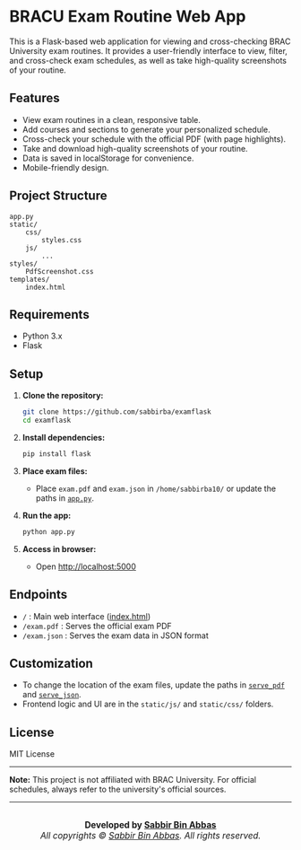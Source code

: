 # BRACU Exam Routine Web App

This is a Flask-based web application for viewing and cross-checking BRAC University exam routines. It provides a user-friendly interface to view, filter, and cross-check exam schedules, as well as take high-quality screenshots of your routine.

## Features

- View exam routines in a clean, responsive table.
- Add courses and sections to generate your personalized schedule.
- Cross-check your schedule with the official PDF (with page highlights).
- Take and download high-quality screenshots of your routine.
- Data is saved in localStorage for convenience.
- Mobile-friendly design.

## Project Structure

```
app.py
static/
    css/
        styles.css
    js/
        ...
styles/
    PdfScreenshot.css
templates/
    index.html
```

## Requirements

- Python 3.x
- Flask

## Setup

1. **Clone the repository:**

   ```sh
   git clone https://github.com/sabbirba/examflask
   cd examflask
   ```

2. **Install dependencies:**

   ```sh
   pip install flask
   ```

3. **Place exam files:**

   - Place `exam.pdf` and `exam.json` in `/home/sabbirba10/` or update the paths in [`app.py`](app.py).

4. **Run the app:**

   ```sh
   python app.py
   ```

5. **Access in browser:**
   - Open [http://localhost:5000](http://localhost:5000)

## Endpoints

- `/` : Main web interface ([index.html](templates/index.html))
- `/exam.pdf` : Serves the official exam PDF
- `/exam.json` : Serves the exam data in JSON format

## Customization

- To change the location of the exam files, update the paths in [`serve_pdf`](app.py) and [`serve_json`](app.py).
- Frontend logic and UI are in the `static/js/` and `static/css/` folders.

## License

MIT License

---

**Note:** This project is not affiliated with BRAC University. For official schedules, always refer to the university's official sources.

---

<div align="center" style="margin-top: 2em; font-size: 1.1em;">
  <strong>Developed by <a href="https://github.com/sabbirba" target="_blank">Sabbir Bin Abbas</a></strong><br>
  <em>All copyrights &copy; <a href="https://github.com/sabbirba" target="_blank">Sabbir Bin Abbas</a>. All rights reserved.</em>
</div>
